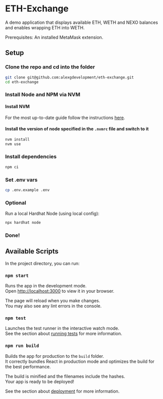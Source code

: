 # ETH-Exchange

A demo application that displays available ETH, WETH and NEXO balances and enables wrapping ETH into WETH.

Prerequisites: An installed MetaMask extension.

## Setup

### Clone the repo and cd into the folder

```bash
git clone git@github.com:alexgdevelopment/eth-exchange.git
cd eth-exchange
```

### Install Node and NPM via NVM

#### Install NVM

For the most up-to-date guide follow the instructions [here](https://github.com/nvm-sh/nvm#installing-and-updating).

#### Install the version of node specified in the `.nvmrc` file and switch to it

```bash
nvm install
nvm use
```

### Install dependencies

```bash
npm ci
```

### Set .env vars

```bash
cp .env.example .env
```

### Optional

Run a local Hardhat Node (using local config):

```bash
npx hardhat node
```

### Done!

## Available Scripts

In the project directory, you can run:

### `npm start`

Runs the app in the development mode.\
Open [http://localhost:3000](http://localhost:3000) to view it in your browser.

The page will reload when you make changes.\
You may also see any lint errors in the console.

### `npm test`

Launches the test runner in the interactive watch mode.\
See the section about [running tests](https://facebook.github.io/create-react-app/docs/running-tests) for more information.

### `npm run build`

Builds the app for production to the `build` folder.\
It correctly bundles React in production mode and optimizes the build for the best performance.

The build is minified and the filenames include the hashes.\
Your app is ready to be deployed!

See the section about [deployment](https://facebook.github.io/create-react-app/docs/deployment) for more information.
